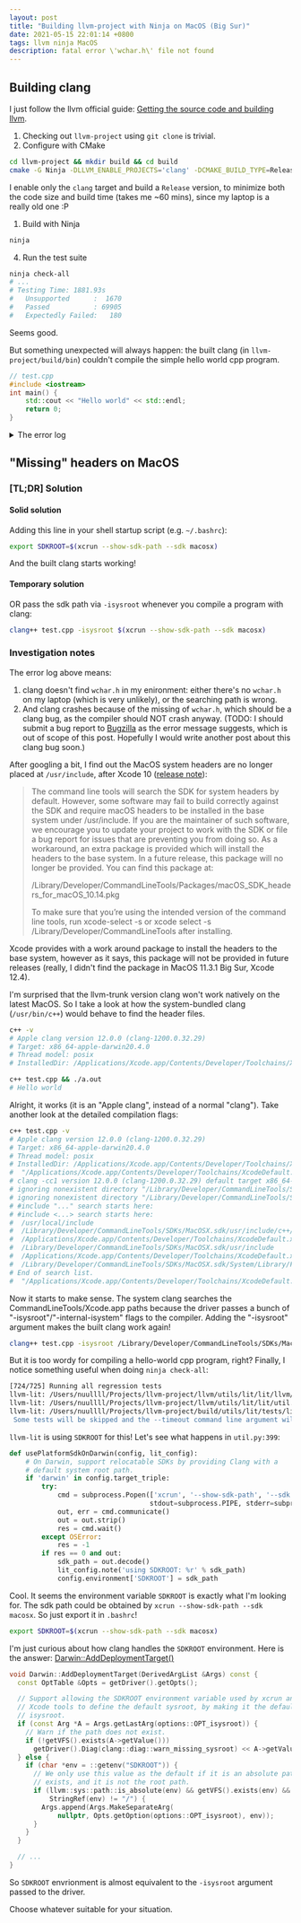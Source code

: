 ```yaml
---
layout: post
title: "Building llvm-project with Ninja on MacOS (Big Sur)"
date: 2021-05-15 22:01:14 +0800
tags: llvm ninja MacOS
description: fatal error \'wchar.h\' file not found
---
```

## Building clang
I just follow the llvm official guide: [Getting the source code and building llvm](https://llvm.org/docs/GettingStarted.html#getting-the-source-code-and-building-llvm).

1. Checking out `llvm-project` using `git clone` is trivial.
2. Configure with CMake
```bash
cd llvm-project && mkdir build && cd build
cmake -G Ninja -DLLVM_ENABLE_PROJECTS='clang' -DCMAKE_BUILD_TYPE=Release ../llvm
```
I enable only the `clang` target and build a `Release` version, to minimize both the code size and build time (takes me ~60 mins), since my laptop is a really old one :P
1. Build with Ninja
```bash
ninja
```
4. Run the test suite
```bash
ninja check-all
# ...
# Testing Time: 1881.93s
#   Unsupported      :  1670
#   Passed           : 69905
#   Expectedly Failed:   180
```
Seems good.

But something unexpected will always happen: the built clang (in `llvm-project/build/bin`) couldn't compile the simple hello world cpp program.
```c++
// test.cpp
#include <iostream>
int main() {
    std::cout << "Hello world" << std::endl;
    return 0;
}
```

<details>
<summary>The error log</summary>

```bash
clang++ -v
# clang version 13.0.0 (https://github.com/llvm/llvm-project.git 6418bab6f8827960b9d161f5c9c2b8f9702c80e0)
# Target: x86_64-apple-darwin20.4.0
# Thread model: posix
# InstalledDir: /Users/nuullll/Projects/llvm-project/build/bin

clang++ test.cpp
# In file included from test.cpp:1:
# In file included from /usr/local/bin/../include/c++/v1/iostream:37:
# In file included from /usr/local/bin/../include/c++/v1/ios:214:
# In file included from /usr/local/bin/../include/c++/v1/iosfwd:98:
# /usr/local/bin/../include/c++/v1/wchar.h:119:15: fatal error: 'wchar.h' file not found
# #include_next <wchar.h>
#               ^~~~~~~~~
# Assertion failed: (!CodeSynthesisContexts.empty() && "Cannot perform an instantiation without some context on the " "instantiation stack"), function SubstType, file /Users/nuullll/Projects/llvm-project/clang/lib/Sema/SemaTemplateInstantiate.cpp, line 2071.
# PLEASE submit a bug report to https://bugs.llvm.org/ and include the crash backtrace, preprocessed source, and associated run script.
# Stack dump:
# 0.      Program arguments: /usr/local/bin/clang-13 -cc1 -triple x86_64-apple-macosx11.0.0 -Wundef-prefix=TARGET_OS_ -Werror=undef-prefix -Wdeprecated-objc-isa-usage -Werror=deprecated-objc-isa-usage -emit-obj -mrelax-all --mrelax-relocations -disable-free -main-file-name test.cpp -mrelocation-model pic -pic-level 2 -mframe-pointer=all -fno-rounding-math -munwind-tables -fcompatibility-qualified-id-block-type-checking -fvisibility-inlines-hidden-static-local-var -target-cpu penryn -tune-cpu generic -debugger-tuning=lldb -target-linker-version 556.6 -fcoverage-compilation-dir=/Users/nuullll/Projects/playground/cpp -resource-dir /usr/local/lib/clang/13.0.0 -stdlib=libc++ -internal-isystem /usr/local/bin/../include/c++/v1 -internal-isystem /usr/local/include -internal-isystem /usr/local/lib/clang/13.0.0/include -internal-externc-isystem /usr/include -fdeprecated-macro -fdebug-compilation-dir=/Users/nuullll/Projects/playground/cpp -ferror-limit 19 -stack-protector 1 -fblocks -fencode-extended-block-signature -fregister-global-dtors-with-atexit -fgnuc-version=4.2.1 -fcxx-exceptions -fexceptions -fmax-type-align=16 -fcolor-diagnostics -D__GCC_HAVE_DWARF2_CFI_ASM=1 -o /var/folders/33/3kb7_j8x61q5l57tn2wk4xl80000gn/T/test-25fb8d.o -x c++ test.cpp
# 1.      /usr/local/bin/../include/c++/v1/type_traits:1693:4: current parser token ':'
# 2.      /usr/local/bin/../include/c++/v1/type_traits:427:1 <Spelling=/usr/local/bin/../include/c++/v1/__config:789:37>: parsing namespace 'std'
# 3.      /usr/local/bin/../include/c++/v1/type_traits:427:1 <Spelling=/usr/local/bin/../include/c++/v1/__config:789:60>: parsing namespace 'std::__1'
# Stack dump without symbol names (ensure you have llvm-symbolizer in your PATH or set the environment var `LLVM_SYMBOLIZER_PATH` to point to it):
# 0  clang-13                 0x000000010491bbdb llvm::sys::PrintStackTrace(llvm::raw_ostream&, int) + 43
# 1  clang-13                 0x000000010491a858 llvm::sys::RunSignalHandlers() + 248
# 2  clang-13                 0x000000010491c247 SignalHandler(int) + 295
# 3  libsystem_platform.dylib 0x00007fff20525d7d _sigtramp + 29
# 4  libsystem_platform.dylib 0x0000000000000001 _sigtramp + 18446603339973894817
# 5  libsystem_c.dylib        0x00007fff20435411 abort + 120
# 6  libsystem_c.dylib        0x00007fff204347e8 err + 0
# 7  clang-13                 0x000000010895ce43 clang::Sema::SubstType(clang::TypeSourceInfo*, clang::MultiLevelTemplateArgumentList const&, clang::SourceLocation, clang::DeclarationName, bool) (.cold.1) + 35
# 8  clang-13                 0x0000000106a458b1 clang::Sema::SubstType(clang::TypeSourceInfo*, clang::MultiLevelTemplateArgumentList const&, clang::SourceLocation, clang::DeclarationName, bool) + 161
# 9  clang-13                 0x0000000106a4ceef clang::Sema::SubstParmVarDecl(clang::ParmVarDecl*, clang::MultiLevelTemplateArgumentList const&, int, llvm::Optional<unsigned int>, bool) + 367
# 10 clang-13                 0x0000000106a4e21a clang::TreeTransform<(anonymous namespace)::TemplateInstantiator>::TransformFunctionTypeParams(clang::SourceLocation, llvm::ArrayRef<clang::ParmVarDecl*>, clang::QualType const*, clang::FunctionType::ExtParameterInfo const*, llvm::SmallVectorImpl<clang::QualType>&, llvm::SmallVectorImpl<clang::ParmVarDecl*>*, clang::Sema::ExtParameterInfoBuilder&) + 1098
# 11 clang-13                 0x0000000106a74809 clang::QualType clang::TreeTransform<(anonymous namespace)::TemplateInstantiator>::TransformFunctionProtoType<clang::TreeTransform<(anonymous namespace)::TemplateInstantiator>::TransformFunctionProtoType(clang::TypeLocBuilder&, clang::FunctionProtoTypeLoc)::'lambda'(clang::FunctionProtoType::ExceptionSpecInfo&, bool&)>(clang::TypeLocBuilder&, clang::FunctionProtoTypeLoc, clang::CXXRecordDecl*, clang::Qualifiers, clang::TreeTransform<(anonymous namespace)::TemplateInstantiator>::TransformFunctionProtoType(clang::TypeLocBuilder&, clang::FunctionProtoTypeLoc)::'lambda'(clang::FunctionProtoType::ExceptionSpecInfo&, bool&)) + 1097
# 12 clang-13                 0x0000000106a48b7c clang::TreeTransform<(anonymous namespace)::TemplateInstantiator>::TransformType(clang::TypeLocBuilder&, clang::TypeLoc) + 11340
# 13 clang-13                 0x0000000106a4655c clang::TreeTransform<(anonymous namespace)::TemplateInstantiator>::TransformType(clang::TypeLocBuilder&, clang::TypeLoc) + 1580
# 14 clang-13                 0x0000000106a4640b clang::TreeTransform<(anonymous namespace)::TemplateInstantiator>::TransformType(clang::TypeLocBuilder&, clang::TypeLoc) + 1243
# 15 clang-13                 0x0000000106a45c17 clang::TreeTransform<(anonymous namespace)::TemplateInstantiator>::TransformType(clang::TypeSourceInfo*) + 199
# 16 clang-13                 0x0000000106a6bcce clang::TreeTransform<(anonymous namespace)::TemplateInstantiator>::TransformCXXNamedCastExpr(clang::CXXNamedCastExpr*) + 30
# 17 clang-13                 0x0000000106a5edd7 clang::TreeTransform<(anonymous namespace)::TemplateInstantiator>::TransformCallExpr(clang::CallExpr*) + 71
# 18 clang-13                 0x0000000106a469ef clang::TreeTransform<(anonymous namespace)::TemplateInstantiator>::TransformType(clang::TypeLocBuilder&, clang::TypeLoc) + 2751
# 19 clang-13                 0x0000000106a45c17 clang::TreeTransform<(anonymous namespace)::TemplateInstantiator>::TransformType(clang::TypeSourceInfo*) + 199
# 20 clang-13                 0x0000000106a6a9fe clang::TreeTransform<(anonymous namespace)::TemplateInstantiator>::TransformTemplateArgument(clang::TemplateArgumentLoc const&, clang::TemplateArgumentLoc&, bool) + 270
# 21 clang-13                 0x0000000106a53b57 bool clang::TreeTransform<(anonymous namespace)::TemplateInstantiator>::TransformTemplateArguments<clang::TemplateArgumentLoc const*>(clang::TemplateArgumentLoc const*, clang::TemplateArgumentLoc const*, clang::TemplateArgumentListInfo&, bool) + 583
# 22 clang-13                 0x0000000106a4d861 clang::Sema::Subst(clang::TemplateArgumentLoc const*, unsigned int, clang::TemplateArgumentListInfo&, clang::MultiLevelTemplateArgumentList const&) + 81
# 23 clang-13                 0x0000000106a3c2cf std::__1::enable_if<IsPartialSpecialization<clang::ClassTemplatePartialSpecializationDecl>::value, clang::Sema::TemplateDeductionResult>::type FinishTemplateArgumentDeduction<clang::ClassTemplatePartialSpecializationDecl>(clang::Sema&, clang::ClassTemplatePartialSpecializationDecl*, bool, clang::TemplateArgumentList const&, llvm::SmallVectorImpl<clang::DeducedTemplateArgument>&, clang::sema::TemplateDeductionInfo&) + 1695
# 24 clang-13                 0x0000000106a3f382 void llvm::function_ref<void ()>::callback_fn<bool isAtLeastAsSpecializedAs<clang::ClassTemplatePartialSpecializationDecl>(clang::Sema&, clang::QualType, clang::QualType, clang::ClassTemplatePartialSpecializationDecl*, clang::sema::TemplateDeductionInfo&)::'lambda'()>(long) + 66
# 25 clang-13                 0x000000010634f96e clang::Sema::runWithSufficientStackSpace(clang::SourceLocation, llvm::function_ref<void ()>) + 46
# 26 clang-13                 0x00000001069f1f4c bool isAtLeastAsSpecializedAs<clang::ClassTemplatePartialSpecializationDecl>(clang::Sema&, clang::QualType, clang::QualType, clang::ClassTemplatePartialSpecializationDecl*, clang::sema::TemplateDeductionInfo&) + 844
# 27 clang-13                 0x00000001069f23b1 clang::Sema::isMoreSpecializedThanPrimary(clang::ClassTemplatePartialSpecializationDecl*, clang::sema::TemplateDeductionInfo&) + 1009
# 28 clang-13                 0x0000000106958cf3 clang::Sema::CheckTemplatePartialSpecialization(clang::ClassTemplatePartialSpecializationDecl*) + 323
# 29 clang-13                 0x0000000106965ea3 clang::Sema::ActOnClassTemplateSpecialization(clang::Scope*, unsigned int, clang::Sema::TagUseKind, clang::SourceLocation, clang::SourceLocation, clang::CXXScopeSpec&, clang::TemplateIdAnnotation&, clang::ParsedAttributesView const&, llvm::MutableArrayRef<clang::TemplateParameterList*>, clang::Sema::SkipBodyInfo*) + 4435
# 30 clang-13                 0x0000000106241078 clang::Parser::ParseClassSpecifier(clang::tok::TokenKind, clang::SourceLocation, clang::DeclSpec&, clang::Parser::ParsedTemplateInfo const&, clang::AccessSpecifier, bool, clang::Parser::DeclSpecContext, clang::ParsedAttributesWithRange&) + 9352
# 31 clang-13                 0x000000010621b08f clang::Parser::ParseDeclarationSpecifiers(clang::DeclSpec&, clang::Parser::ParsedTemplateInfo const&, clang::AccessSpecifier, clang::Parser::DeclSpecContext, clang::Parser::LateParsedAttrList*) + 991
# 32 clang-13                 0x00000001062cfbc0 clang::Parser::ParseSingleDeclarationAfterTemplate(clang::DeclaratorContext, clang::Parser::ParsedTemplateInfo const&, clang::ParsingDeclRAIIObject&, clang::SourceLocation&, clang::ParsedAttributes&, clang::AccessSpecifier) + 928
# 33 clang-13                 0x00000001062ceee1 clang::Parser::ParseTemplateDeclarationOrSpecialization(clang::DeclaratorContext, clang::SourceLocation&, clang::ParsedAttributes&, clang::AccessSpecifier) + 2161
# 34 clang-13                 0x00000001062ce4a9 clang::Parser::ParseDeclarationStartingWithTemplate(clang::DeclaratorContext, clang::SourceLocation&, clang::ParsedAttributes&, clang::AccessSpecifier) + 329
# 35 clang-13                 0x000000010621a566 clang::Parser::ParseDeclaration(clang::DeclaratorContext, clang::SourceLocation&, clang::ParsedAttributesWithRange&, clang::SourceLocation*) + 694
# 36 clang-13                 0x00000001062e2c6e clang::Parser::ParseExternalDeclaration(clang::ParsedAttributesWithRange&, clang::ParsingDeclSpec*) + 190
# 37 clang-13                 0x000000010623911a clang::Parser::ParseInnerNamespace(llvm::SmallVector<clang::Parser::InnerNamespaceInfo, 4u> const&, unsigned int, clang::SourceLocation&, clang::ParsedAttributes&, clang::BalancedDelimiterTracker&) + 186
# 38 clang-13                 0x0000000106238aa8 clang::Parser::ParseNamespace(clang::DeclaratorContext, clang::SourceLocation&, clang::SourceLocation) + 7912
# 39 clang-13                 0x000000010621a630 clang::Parser::ParseDeclaration(clang::DeclaratorContext, clang::SourceLocation&, clang::ParsedAttributesWithRange&, clang::SourceLocation*) + 896
# 40 clang-13                 0x00000001062e2c6e clang::Parser::ParseExternalDeclaration(clang::ParsedAttributesWithRange&, clang::ParsingDeclSpec*) + 190
# 41 clang-13                 0x000000010623911a clang::Parser::ParseInnerNamespace(llvm::SmallVector<clang::Parser::InnerNamespaceInfo, 4u> const&, unsigned int, clang::SourceLocation&, clang::ParsedAttributes&, clang::BalancedDelimiterTracker&) + 186
# 42 clang-13                 0x0000000106238aa8 clang::Parser::ParseNamespace(clang::DeclaratorContext, clang::SourceLocation&, clang::SourceLocation) + 7912
# 43 clang-13                 0x000000010621a630 clang::Parser::ParseDeclaration(clang::DeclaratorContext, clang::SourceLocation&, clang::ParsedAttributesWithRange&, clang::SourceLocation*) + 896
# 44 clang-13                 0x00000001062e2c6e clang::Parser::ParseExternalDeclaration(clang::ParsedAttributesWithRange&, clang::ParsingDeclSpec*) + 190
# 45 clang-13                 0x00000001062e1421 clang::Parser::ParseTopLevelDecl(clang::OpaquePtr<clang::DeclGroupRef>&, bool) + 2113
# 46 clang-13                 0x00000001062075dd clang::ParseAST(clang::Sema&, bool, bool) + 509
# 47 clang-13                 0x000000010528add9 clang::FrontendAction::Execute() + 169
# 48 clang-13                 0x00000001051f4de4 clang::CompilerInstance::ExecuteAction(clang::FrontendAction&) + 948
# 49 clang-13                 0x000000010530a193 clang::ExecuteCompilerInvocation(clang::CompilerInstance*) + 1731
# 50 clang-13                 0x0000000102593cc3 cc1_main(llvm::ArrayRef<char const*>, char const*, void*) + 2531
# 51 clang-13                 0x000000010259154b ExecuteCC1Tool(llvm::SmallVectorImpl<char const*>&) + 379
# 52 clang-13                 0x000000010259109e main + 12126
# 53 libdyld.dylib            0x00007fff204fbf3d start + 1
# 54 libdyld.dylib            0x000000000000003e start + 18446603339974066434
# clang-13: error: unable to execute command: Abort trap: 6
# clang-13: error: clang frontend command failed due to signal (use -v to see invocation)
# clang version 13.0.0 (https://github.com/llvm/llvm-project.git aab81c2f40d2098f9014473a1e7c8fb7b074360b)
# Target: x86_64-apple-darwin20.4.0
# Thread model: posix
# InstalledDir: /usr/local/bin
# clang-13: note: diagnostic msg: Error generating preprocessed source(s).
```

</details>

## "Missing" headers on MacOS

### [TL;DR] Solution

#### Solid solution

Adding this line in your shell startup script (e.g. `~/.bashrc`):

```bash
export SDKROOT=$(xcrun --show-sdk-path --sdk macosx)
```

And the built clang starts working!

#### Temporary solution

OR pass the sdk path via `-isysroot` whenever you compile a program with clang:

```bash
clang++ test.cpp -isysroot $(xcrun --show-sdk-path --sdk macosx)
```

### Investigation notes

The error log above means:
1. clang doesn't find `wchar.h` in my enironment: either there's no `wchar.h` on my laptop (which is very unlikely), or the searching path is wrong.
2. And clang crashes because of the missing of `wchar.h`, which should be a clang bug, as the compiler should NOT crash anyway. (TODO: I should submit a bug report to [Bugzilla](https://bugs.llvm.org/) as the error message suggests, which is out of scope of this post. Hopefully I would write another post about this clang bug soon.)

After googling a bit, I find out the MacOS system headers are no longer placed at `/usr/include`, after Xcode 10 ([release note](https://developer.apple.com/documentation/xcode-release-notes/xcode-10-release-notes#3035624)):

> The command line tools will search the SDK for system headers by default. However, some software may fail to build correctly against the SDK and require macOS headers to be installed in the base system under /usr/include. If you are the maintainer of such software, we encourage you to update your project to work with the SDK or file a bug report for issues that are preventing you from doing so. As a workaround, an extra package is provided which will install the headers to the base system. In a future release, this package will no longer be provided. You can find this package at:
>
> /Library/Developer/CommandLineTools/Packages/macOS_SDK_headers_for_macOS_10.14.pkg
>
> To make sure that you’re using the intended version of the command line tools, run xcode-select -s or xcode select -s /Library/Developer/CommandLineTools after installing.

Xcode provides with a work around package to install the headers to the base system, however as it says, this package will not be provided in future releases (really, I didn't find the package in MacOS 11.3.1 Big Sur, Xcode 12.4).

I'm surprised that the llvm-trunk version clang won't work natively on the latest MacOS. So I take a look at how the system-bundled clang (`/usr/bin/c++`) would behave to find the header files.

```bash
c++ -v
# Apple clang version 12.0.0 (clang-1200.0.32.29)
# Target: x86_64-apple-darwin20.4.0
# Thread model: posix
# InstalledDir: /Applications/Xcode.app/Contents/Developer/Toolchains/XcodeDefault.xctoolchain/usr/bin

c++ test.cpp && ./a.out
# Hello world
```

Alright, it works (it is an "Apple clang", instead of a normal "clang"). Take another look at the detailed compilation flags:
```bash
c++ test.cpp -v
# Apple clang version 12.0.0 (clang-1200.0.32.29)
# Target: x86_64-apple-darwin20.4.0
# Thread model: posix
# InstalledDir: /Applications/Xcode.app/Contents/Developer/Toolchains/XcodeDefault.xctoolchain/usr/bin
#  "/Applications/Xcode.app/Contents/Developer/Toolchains/XcodeDefault.xctoolchain/usr/bin/clang" -cc1 -triple x86_64-apple-macosx11.0.0 -Wdeprecated-objc-isa-usage -Werror=deprecated-objc-isa-usage -Werror=implicit-function-declaration -emit-obj -mrelax-all -disable-free -disable-llvm-verifier -discard-value-names -main-file-name test.cpp -mrelocation-model pic -pic-level 2 -mthread-model posix -mframe-pointer=all -fno-strict-return -masm-verbose -munwind-tables -target-sdk-version=11.3 -target-cpu penryn -dwarf-column-info -debugger-tuning=lldb -target-linker-version 609.8 -v -resource-dir /Applications/Xcode.app/Contents/Developer/Toolchains/XcodeDefault.xctoolchain/usr/lib/clang/12.0.0 -isysroot /Library/Developer/CommandLineTools/SDKs/MacOSX.sdk -I/usr/local/include -stdlib=libc++ -internal-isystem /Library/Developer/CommandLineTools/SDKs/MacOSX.sdk/usr/include/c++/v1 -internal-isystem /Library/Developer/CommandLineTools/SDKs/MacOSX.sdk/usr/local/include -internal-isystem /Applications/Xcode.app/Contents/Developer/Toolchains/XcodeDefault.xctoolchain/usr/lib/clang/12.0.0/include -internal-externc-isystem /Library/Developer/CommandLineTools/SDKs/MacOSX.sdk/usr/include -internal-externc-isystem /Applications/Xcode.app/Contents/Developer/Toolchains/XcodeDefault.xctoolchain/usr/include -Wno-reorder-init-list -Wno-implicit-int-float-conversion -Wno-c99-designator -Wno-final-dtor-non-final-class -Wno-extra-semi-stmt -Wno-misleading-indentation -Wno-quoted-include-in-framework-header -Wno-implicit-fallthrough -Wno-enum-enum-conversion -Wno-enum-float-conversion -fdeprecated-macro -fdebug-compilation-dir /Users/nuullll/Projects/playground/cpp -ferror-limit 19 -fmessage-length 183 -stack-protector 1 -fstack-check -mdarwin-stkchk-strong-link -fblocks -fencode-extended-block-signature -fregister-global-dtors-with-atexit -fgnuc-version=4.2.1 -fobjc-runtime=macosx-11.0.0 -fcxx-exceptions -fexceptions -fmax-type-align=16 -fdiagnostics-show-option -fcolor-diagnostics -o /var/folders/33/3kb7_j8x61q5l57tn2wk4xl80000gn/T/test-d859b9.o -x c++ test.cpp
# clang -cc1 version 12.0.0 (clang-1200.0.32.29) default target x86_64-apple-darwin20.4.0
# ignoring nonexistent directory "/Library/Developer/CommandLineTools/SDKs/MacOSX.sdk/usr/local/include"
# ignoring nonexistent directory "/Library/Developer/CommandLineTools/SDKs/MacOSX.sdk/Library/Frameworks"
# #include "..." search starts here:
# #include <...> search starts here:
#  /usr/local/include
#  /Library/Developer/CommandLineTools/SDKs/MacOSX.sdk/usr/include/c++/v1
#  /Applications/Xcode.app/Contents/Developer/Toolchains/XcodeDefault.xctoolchain/usr/lib/clang/12.0.0/include
#  /Library/Developer/CommandLineTools/SDKs/MacOSX.sdk/usr/include
#  /Applications/Xcode.app/Contents/Developer/Toolchains/XcodeDefault.xctoolchain/usr/include
#  /Library/Developer/CommandLineTools/SDKs/MacOSX.sdk/System/Library/Frameworks (framework directory)
# End of search list.
#  "/Applications/Xcode.app/Contents/Developer/Toolchains/XcodeDefault.xctoolchain/usr/bin/ld" -demangle -lto_library /Applications/Xcode.app/Contents/Developer/Toolchains/XcodeDefault.xctoolchain/usr/lib/libLTO.dylib -no_deduplicate -dynamic -arch x86_64 -platform_version macos 11.0.0 11.3 -syslibroot /Library/Developer/CommandLineTools/SDKs/MacOSX.sdk -o a.out -L/usr/local/lib /var/folders/33/3kb7_j8x61q5l57tn2wk4xl80000gn/T/test-d859b9.o -lc++ -lSystem /Applications/Xcode.app/Contents/Developer/Toolchains/XcodeDefault.xctoolchain/usr/lib/clang/12.0.0/lib/darwin/libclang_rt.osx.a
```

Now it starts to make sense. The system clang searches the CommandLineTools/Xcode.app paths because the driver passes a bunch of "-isysroot"/"-internal-isystem" flags to the compiler. Adding the "-isysroot" argument makes the built clang work again!

```bash
clang++ test.cpp -isysroot /Library/Developer/CommandLineTools/SDKs/MacOSX.sdk
```

But it is too wordy for compiling a hello-world cpp program, right? Finally, I notice something useful when doing `ninja check-all`:

```bash
[724/725] Running all regression tests
llvm-lit: /Users/nuullll/Projects/llvm-project/llvm/utils/lit/lit/llvm/config.py:428: note: using clang: /Users/nuullll/Projects/llvm-project/build/bin/clang
llvm-lit: /Users/nuullll/Projects/llvm-project/llvm/utils/lit/lit/util.py:399: note: using SDKROOT: '/Applications/Xcode.app/Contents/Developer/Platforms/MacOSX.platform/Developer/SDKs/MacOSX11.1.sdk'
llvm-lit: /Users/nuullll/Projects/llvm-project/build/utils/lit/tests/lit.cfg:89: warning: Setting a timeout per test not supported. Requires the Python psutil module but it could not be found. Try installing it via pip or via your operating system's package manager.
 Some tests will be skipped and the --timeout command line argument will not work.
```

`llvm-lit` is using `SDKROOT` for this! Let's see what happens in `util.py:399`:

```py
def usePlatformSdkOnDarwin(config, lit_config):
    # On Darwin, support relocatable SDKs by providing Clang with a
    # default system root path.
    if 'darwin' in config.target_triple:
        try:
            cmd = subprocess.Popen(['xcrun', '--show-sdk-path', '--sdk', 'macosx'],
                                   stdout=subprocess.PIPE, stderr=subprocess.PIPE)
            out, err = cmd.communicate()
            out = out.strip()
            res = cmd.wait()
        except OSError:
            res = -1
        if res == 0 and out:
            sdk_path = out.decode()
            lit_config.note('using SDKROOT: %r' % sdk_path)
            config.environment['SDKROOT'] = sdk_path
```

Cool. It seems the environment variable `SDKROOT` is exactly what I'm looking for. The sdk path could be obtained by `xcrun --show-sdk-path --sdk macosx`. So just export it in `.bashrc`!

```bash
export SDKROOT=$(xcrun --show-sdk-path --sdk macosx)
```

I'm just curious about how clang handles the `SDKROOT` environment. Here is the answer: [Darwin::AddDeploymentTarget()](https://clang.llvm.org/doxygen/Darwin_8cpp_source.html#l01803)

```cpp
void Darwin::AddDeploymentTarget(DerivedArgList &Args) const {
  const OptTable &Opts = getDriver().getOpts();

  // Support allowing the SDKROOT environment variable used by xcrun and other
  // Xcode tools to define the default sysroot, by making it the default for
  // isysroot.
  if (const Arg *A = Args.getLastArg(options::OPT_isysroot)) {
    // Warn if the path does not exist.
    if (!getVFS().exists(A->getValue()))
      getDriver().Diag(clang::diag::warn_missing_sysroot) << A->getValue();
  } else {
    if (char *env = ::getenv("SDKROOT")) {
      // We only use this value as the default if it is an absolute path,
      // exists, and it is not the root path.
      if (llvm::sys::path::is_absolute(env) && getVFS().exists(env) &&
          StringRef(env) != "/") {
        Args.append(Args.MakeSeparateArg(
            nullptr, Opts.getOption(options::OPT_isysroot), env));
      }
    }
  }

  // ...
}
```

So `SDKROOT` envrionment is almost equivalent to the `-isysroot` argument passed to the driver.

Choose whatever suitable for your situation.
